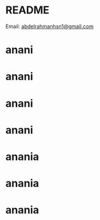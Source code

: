 # README

Email: abdelrahmanhsn1@gmail.com

# anani
# anani
# anani
# anani
# anania
# anania
# anania
